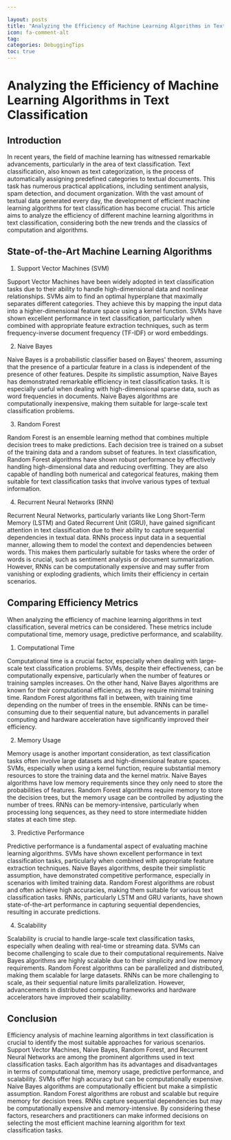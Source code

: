 ```yaml
---

layout: posts
title: "Analyzing the Efficiency of Machine Learning Algorithms in Text Classification"
icon: fa-comment-alt
tag:      
categories: DebuggingTips
toc: true
---
```




# Analyzing the Efficiency of Machine Learning Algorithms in Text Classification

## Introduction

In recent years, the field of machine learning has witnessed remarkable advancements, particularly in the area of text classification. Text classification, also known as text categorization, is the process of automatically assigning predefined categories to textual documents. This task has numerous practical applications, including sentiment analysis, spam detection, and document organization. With the vast amount of textual data generated every day, the development of efficient machine learning algorithms for text classification has become crucial. This article aims to analyze the efficiency of different machine learning algorithms in text classification, considering both the new trends and the classics of computation and algorithms.

## State-of-the-Art Machine Learning Algorithms

1. Support Vector Machines (SVM)

Support Vector Machines have been widely adopted in text classification tasks due to their ability to handle high-dimensional data and nonlinear relationships. SVMs aim to find an optimal hyperplane that maximally separates different categories. They achieve this by mapping the input data into a higher-dimensional feature space using a kernel function. SVMs have shown excellent performance in text classification, particularly when combined with appropriate feature extraction techniques, such as term frequency-inverse document frequency (TF-IDF) or word embeddings.

2. Naive Bayes

Naive Bayes is a probabilistic classifier based on Bayes' theorem, assuming that the presence of a particular feature in a class is independent of the presence of other features. Despite its simplistic assumption, Naive Bayes has demonstrated remarkable efficiency in text classification tasks. It is especially useful when dealing with high-dimensional sparse data, such as word frequencies in documents. Naive Bayes algorithms are computationally inexpensive, making them suitable for large-scale text classification problems.

3. Random Forest

Random Forest is an ensemble learning method that combines multiple decision trees to make predictions. Each decision tree is trained on a subset of the training data and a random subset of features. In text classification, Random Forest algorithms have shown robust performance by effectively handling high-dimensional data and reducing overfitting. They are also capable of handling both numerical and categorical features, making them suitable for text classification tasks that involve various types of textual information.

4. Recurrent Neural Networks (RNN)

Recurrent Neural Networks, particularly variants like Long Short-Term Memory (LSTM) and Gated Recurrent Unit (GRU), have gained significant attention in text classification due to their ability to capture sequential dependencies in textual data. RNNs process input data in a sequential manner, allowing them to model the context and dependencies between words. This makes them particularly suitable for tasks where the order of words is crucial, such as sentiment analysis or document summarization. However, RNNs can be computationally expensive and may suffer from vanishing or exploding gradients, which limits their efficiency in certain scenarios.

## Comparing Efficiency Metrics

When analyzing the efficiency of machine learning algorithms in text classification, several metrics can be considered. These metrics include computational time, memory usage, predictive performance, and scalability.

1. Computational Time

Computational time is a crucial factor, especially when dealing with large-scale text classification problems. SVMs, despite their effectiveness, can be computationally expensive, particularly when the number of features or training samples increases. On the other hand, Naive Bayes algorithms are known for their computational efficiency, as they require minimal training time. Random Forest algorithms fall in between, with training time depending on the number of trees in the ensemble. RNNs can be time-consuming due to their sequential nature, but advancements in parallel computing and hardware acceleration have significantly improved their efficiency.

2. Memory Usage

Memory usage is another important consideration, as text classification tasks often involve large datasets and high-dimensional feature spaces. SVMs, especially when using a kernel function, require substantial memory resources to store the training data and the kernel matrix. Naive Bayes algorithms have low memory requirements since they only need to store the probabilities of features. Random Forest algorithms require memory to store the decision trees, but the memory usage can be controlled by adjusting the number of trees. RNNs can be memory-intensive, particularly when processing long sequences, as they need to store intermediate hidden states at each time step.

3. Predictive Performance

Predictive performance is a fundamental aspect of evaluating machine learning algorithms. SVMs have shown excellent performance in text classification tasks, particularly when combined with appropriate feature extraction techniques. Naive Bayes algorithms, despite their simplistic assumption, have demonstrated competitive performance, especially in scenarios with limited training data. Random Forest algorithms are robust and often achieve high accuracies, making them suitable for various text classification tasks. RNNs, particularly LSTM and GRU variants, have shown state-of-the-art performance in capturing sequential dependencies, resulting in accurate predictions.

4. Scalability

Scalability is crucial to handle large-scale text classification tasks, especially when dealing with real-time or streaming data. SVMs can become challenging to scale due to their computational requirements. Naive Bayes algorithms are highly scalable due to their simplicity and low memory requirements. Random Forest algorithms can be parallelized and distributed, making them scalable for large datasets. RNNs can be more challenging to scale, as their sequential nature limits parallelization. However, advancements in distributed computing frameworks and hardware accelerators have improved their scalability.

## Conclusion

Efficiency analysis of machine learning algorithms in text classification is crucial to identify the most suitable approaches for various scenarios. Support Vector Machines, Naive Bayes, Random Forest, and Recurrent Neural Networks are among the prominent algorithms used in text classification tasks. Each algorithm has its advantages and disadvantages in terms of computational time, memory usage, predictive performance, and scalability. SVMs offer high accuracy but can be computationally expensive. Naive Bayes algorithms are computationally efficient but make a simplistic assumption. Random Forest algorithms are robust and scalable but require memory for decision trees. RNNs capture sequential dependencies but may be computationally expensive and memory-intensive. By considering these factors, researchers and practitioners can make informed decisions on selecting the most efficient machine learning algorithm for text classification tasks.